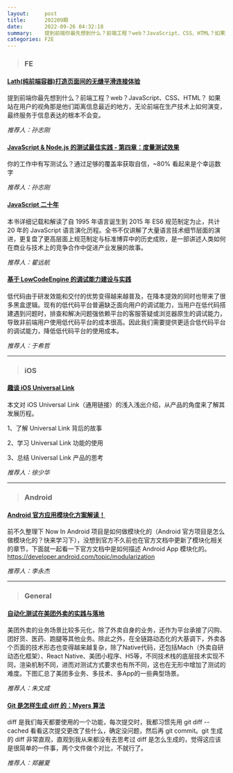 ```yaml
---
layout:     post
title:      202209期
date:       2022-09-26 04:32:18
summary:    提到前端你最先想到什么？前端工程？web？JavaScript、CSS、HTML？如果站在用户的视角那是他们距离信息最近的地方，无论前端在生产技术上如何演变，最终服务于信息表达的根本不会变。
categories: F2E
---
```



> ### FE

#### [Lath(纯前端容器)打造页面间的无缝平滑连接体验](https://mp.weixin.qq.com/s/idHHsTdjya0GAlYJSeaLqQ)

提到前端你最先想到什么？前端工程？web？JavaScript、CSS、HTML？
如果站在用户的视角那是他们距离信息最近的地方，无论前端在生产技术上如何演变，最终服务于信息表达的根本不会变。

*推荐人：孙志刚*

#### [JavaScript & Node.js 的测试最佳实践 - 第四章：度量测试效果](https://mp.weixin.qq.com/s/QnZ4C8y2T7EtRZFgqJkYDw)

你的工作中有写测试么？通过足够的覆盖率获取自信，~80% 看起来是个幸运数字

*推荐人：孙志刚*


#### [JavaScript 二十年](https://cn.history.js.org/)

本书详细记载和解读了自 1995 年语言诞生到 2015 年 ES6 规范制定为止，共计 20 年的 JavaScript 语言演化历程。全书不仅讲解了大量语言技术细节层面的演进，更复盘了更高层面上规范制定与标准博弈中的历史成败，是一部讲述人类如何在商业与技术上的竞争合作中促进产业发展的故事。

*推荐人：翟远航*


#### [基于 LowCodeEngine 的调试能力建设与实践](https://mp.weixin.qq.com/s/H8KvEOylmzLPgIuuBO0S9w)

低代码由于研发效能和交付的优势变得越来越普及，在降本提效的同时也带来了很多黑盒逻辑。现有的低代码平台普遍缺乏面向用户的调试能力，当用户在低代码搭建遇到问题时，排查和解决问题强依赖平台的客服答疑或浏览器原生的调试能力，导致非前端用户使用低代码平台的成本很高。因此我们需要提供更适合低代码平台的调试能力，降低低代码平台的使用成本。

*推荐人：于希哲*


---

> ### iOS

#### [趣谈 iOS Universal Link](https://jishuin.proginn.com/p/763bfbd7a76f)

本文对 iOS Universal Link（通用链接）的浅入浅出介绍，从产品的角度来了解其发展历程。

1、了解 Universal Link 背后的故事

2、学习 Universal Link 功能的使用

3、总结 Universal Link 产品的思考

*推荐人：徐少华*

---

> ### Android


#### [Android 官方应用模块化方案解读！](https://mp.weixin.qq.com/s/UNG44OflKjxLQLkHCU-BjQ)

前不久整理下 Now In Android 项目是如何做模块化的（Android 官方项目是怎么做模块化的？快来学习下），没想到官方不久前也在官方文档中更新了模块化相关的章节，下面就一起看一下官方文档中是如何描述 Android App 模块化的。
https://developer.android.com/topic/modularization

*推荐人：李永杰*

---

> ### General

#### [自动化测试在美团外卖的实践与落地](https://tech.meituan.com/2022/09/15/automated-testing-in-meituan.html)

美团外卖的业务场景比较多元化，除了外卖自身的业务，还作为平台承接了闪购、团好货、医药、跑腿等其他业务。除此之外，在全链路动态化的大基调下，外卖各个页面的技术形态也变得越来越复杂，除了Native代码，还包括Mach（外卖自研动态化框架）、React Native、美团小程序、H5等，不同技术栈的底层技术实现不同，渲染机制不同，进而对测试方式要求也有所不同，这也在无形中增加了测试的难度。下图汇总了美团多业务、多技术、多App的一些典型场景。

*推荐人：朱文成*


#### [Git 是怎样生成 diff 的：Myers 算法](https://cjting.me/2017/05/13/how-git-generate-diff/#diff-%E4%B8%8E%E5%9B%BE%E6%90%9C%E7%B4%A2)

diff 是我们每天都要使用的一个功能，每次提交时，我都习惯先用 git diff --cached 看看这次提交更改了些什么，确定没问题，然后再 git commit。git 生成的 diff 非常直观，直观到我从来都没有去思考过 diff 是怎么生成的，觉得这应该是很简单的一件事，两个文件做个对比，不就行了。

*推荐人：郑麗夏*
